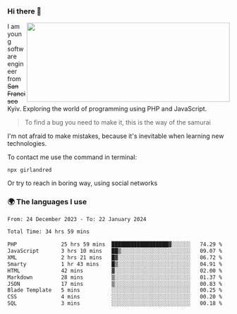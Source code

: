 ### Hi there 👋  

<img align='right' src="https://github-readme-stats.vercel.app/api?username=girlandred&count_private=true&show_icons=true&include_all_commits=true&hide_rank=true&hide_title=true&theme=buefy&card_width=300" width=460 height=180>


I am young software engineer from ~~San Francisco~~ Kyiv. Exploring the world of programming using PHP and JavaScript.


> To find a bug you need to make it, this is the way of the samurai



I'm not afraid to make mistakes, because it's inevitable when learning new technologies.

To contact me use the command in terminal:

```
npx girlandred
```

Or try to reach in boring way, using social networks


### 🌍 The languages I use

<!--START_SECTION:waka-->

```txt
From: 24 December 2023 - To: 22 January 2024

Total Time: 34 hrs 59 mins

PHP              25 hrs 59 mins  ██████████████████▓░░░░░░   74.29 %
JavaScript       3 hrs 10 mins   ██▒░░░░░░░░░░░░░░░░░░░░░░   09.07 %
XML              2 hrs 21 mins   █▓░░░░░░░░░░░░░░░░░░░░░░░   06.72 %
Smarty           1 hr 43 mins    █▒░░░░░░░░░░░░░░░░░░░░░░░   04.91 %
HTML             42 mins         ▓░░░░░░░░░░░░░░░░░░░░░░░░   02.00 %
Markdown         28 mins         ▒░░░░░░░░░░░░░░░░░░░░░░░░   01.37 %
JSON             17 mins         ▒░░░░░░░░░░░░░░░░░░░░░░░░   00.83 %
Blade Template   5 mins          ░░░░░░░░░░░░░░░░░░░░░░░░░   00.25 %
CSS              4 mins          ░░░░░░░░░░░░░░░░░░░░░░░░░   00.20 %
SQL              3 mins          ░░░░░░░░░░░░░░░░░░░░░░░░░   00.18 %
```

<!--END_SECTION:waka-->
